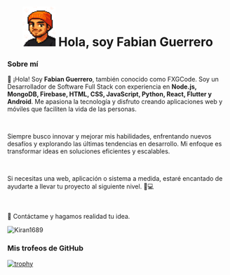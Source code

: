 

<h1 align="center"><img src="fxgcode.png" alt="FXGCode" style="width: 75px; height: 90px;"> Hola, soy Fabian Guerrero </h1>

<!-- Sobre mi -->
<h3>Sobre mí</h3>
<p width="150px">👋 ¡Hola! Soy <strong>Fabian Guerrero</strong>, también conocido como FXGCode. Soy un Desarrollador de Software Full Stack con experiencia en <strong>Node.js, MongoDB, Firebase, HTML, CSS, JavaScript, Python, React, Flutter y Android</strong>. Me apasiona la tecnología y disfruto creando aplicaciones web y móviles que faciliten la vida de las personas.</p>

<br>
<p width="150px">Siempre busco innovar y mejorar mis habilidades, enfrentando nuevos desafíos y explorando las últimas tendencias en desarrollo. Mi enfoque es transformar ideas en soluciones eficientes y escalables.</p>
<br>
<p width="150px">Si necesitas una web, aplicación o sistema a medida, estaré encantado de ayudarte a llevar tu proyecto al siguiente nivel. 🚀💻</p>
<br>
<p width="150px">📩 Contáctame y hagamos realidad tu idea.</p>

<!-- Insignia de recuento de perfiles -->
<p align="left">
  <img src="https://komarev.com/ghpvc/?username=Kiran1689&label=Profile%20views&color=770677&style=for-the-badge&logo=star" alt="Kiran1689" style="padding-right:20px;" />
</p>

<!-- Lᴀɴɢᴜᴀɢᴇs ᴀɴᴅ Tᴏᴏʟs -->


### Mis trofeos de GitHub  
[![trophy](https://github-profile-trophy.vercel.app/?username=fxgcode&theme=radical&row=2&column=5)](https://github.com/ryo-ma/github-profile-trophy)
